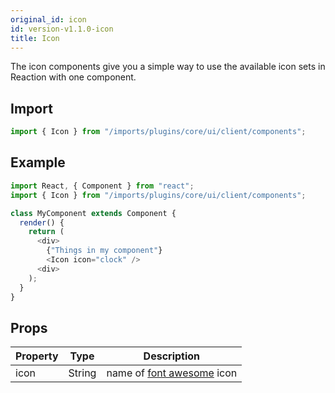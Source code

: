 ```yaml
---
original_id: icon
id: version-v1.1.0-icon
title: Icon
---
```

    
The icon components give you a simple way to use the available icon sets in Reaction with one component.

## Import

```javascript
import { Icon } from "/imports/plugins/core/ui/client/components";
```

## Example

```javascript
import React, { Component } from "react";
import { Icon } from "/imports/plugins/core/ui/client/components";

class MyComponent extends Component {
  render() {
    return (
      <div>
        {"Things in my component"}
        <Icon icon="clock" />
      <div>
    );
  }
}
```

## Props

Property | Type   | Description
-------- | ------ | ------------------------------------------------------------------------
icon     | String | name of [font awesome](https://fortawesome.github.io/Font-Awesome/) icon
